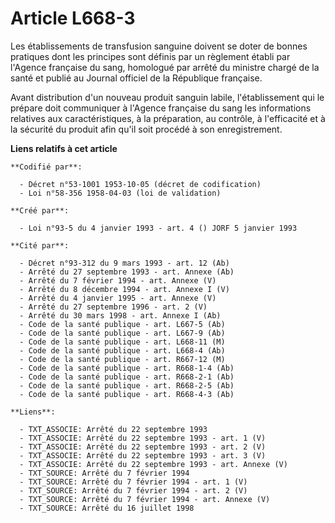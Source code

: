 # Article L668-3

Les établissements de transfusion sanguine doivent se doter de bonnes pratiques dont les principes sont définis par un
règlement établi par l'Agence française du sang, homologué par arrêté du ministre chargé de la santé et publié au Journal
officiel de la République française.

Avant distribution d'un nouveau produit sanguin labile, l'établissement qui le prépare doit communiquer à l'Agence française
du sang les informations relatives aux caractéristiques, à la préparation, au contrôle, à l'efficacité et à la sécurité du
produit afin qu'il soit procédé à son enregistrement.

**Liens relatifs à cet article**

	**Codifié par**:

	  - Décret n°53-1001 1953-10-05 (décret de codification)
	  - Loi n°58-356 1958-04-03 (loi de validation)

	**Créé par**:

	  - Loi n°93-5 du 4 janvier 1993 - art. 4 () JORF 5 janvier 1993

	**Cité par**:

	  - Décret n°93-312 du 9 mars 1993 - art. 12 (Ab)
	  - Arrêté du 27 septembre 1993 - art. Annexe (Ab)
	  - Arrêté du 7 février 1994 - art. Annexe (V)
	  - Arrêté du 8 décembre 1994 - art. Annexe I (V)
	  - Arrêté du 4 janvier 1995 - art. Annexe (V)
	  - Arrêté du 27 septembre 1996 - art. 2 (V)
	  - Arrêté du 30 mars 1998 - art. Annexe I (Ab)
	  - Code de la santé publique - art. L667-5 (Ab)
	  - Code de la santé publique - art. L667-9 (Ab)
	  - Code de la santé publique - art. L668-11 (M)
	  - Code de la santé publique - art. L668-4 (Ab)
	  - Code de la santé publique - art. R667-12 (M)
	  - Code de la santé publique - art. R668-1-4 (Ab)
	  - Code de la santé publique - art. R668-2-1 (Ab)
	  - Code de la santé publique - art. R668-2-5 (Ab)
	  - Code de la santé publique - art. R668-4-3 (Ab)

	**Liens**:

	  - TXT_ASSOCIE: Arrêté du 22 septembre 1993
	  - TXT_ASSOCIE: Arrêté du 22 septembre 1993 - art. 1 (V)
	  - TXT_ASSOCIE: Arrêté du 22 septembre 1993 - art. 2 (V)
	  - TXT_ASSOCIE: Arrêté du 22 septembre 1993 - art. 3 (V)
	  - TXT_ASSOCIE: Arrêté du 22 septembre 1993 - art. Annexe (V)
	  - TXT_SOURCE: Arrêté du 7 février 1994
	  - TXT_SOURCE: Arrêté du 7 février 1994 - art. 1 (V)
	  - TXT_SOURCE: Arrêté du 7 février 1994 - art. 2 (V)
	  - TXT_SOURCE: Arrêté du 7 février 1994 - art. Annexe (V)
	  - TXT_SOURCE: Arrêté du 16 juillet 1998
